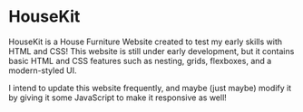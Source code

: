 # HouseKit
HouseKit is a House Furniture Website created to test my early skills with HTML and CSS!
This website is still under early development, but it contains basic HTML and CSS features such as nesting, grids, flexboxes, and a modern-styled UI.

I intend to update this website frequently, and maybe (just maybe) modify it by giving it some JavaScript to make it responsive as well!
